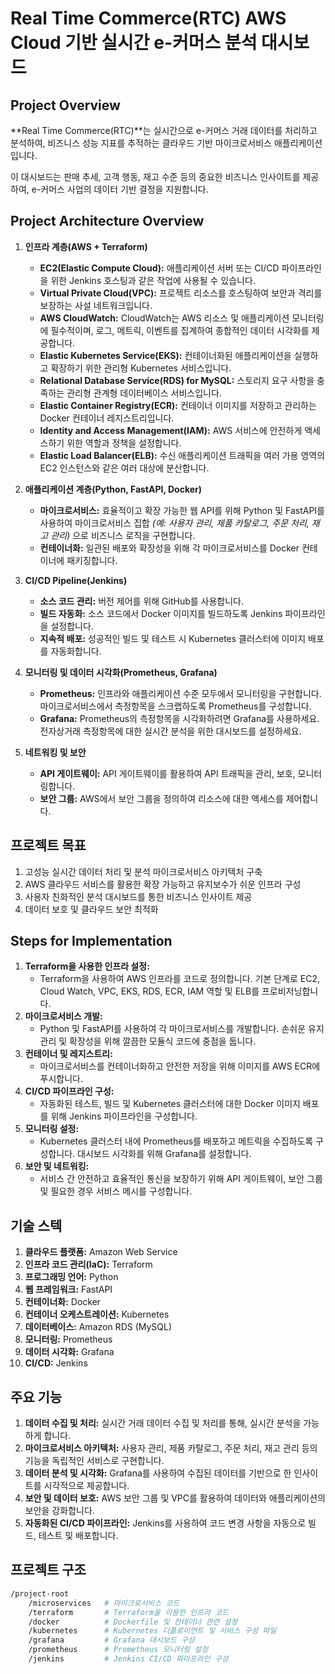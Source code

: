 # Real Time Commerce(RTC) AWS Cloud 기반 실시간 e-커머스 분석 대시보드

## Project Overview
**Real Time Commerce(RTC)**는 실시간으로 e-커머스 거래 데이터를 처리하고 분석하여, 비즈니스 성능 지표를 추적하는 클라우드 기반 마이크로서비스 애플리케이션입니다. 

이 대시보드는 판매 추세, 고객 행동, 재고 수준 등의 중요한 비즈니스 인사이트를 제공하여, e-커머스 사업의 데이터 기반 결정을 지원합니다.


## Project Architecture Overview
1. **인프라 계층(AWS + Terraform)**
   - **EC2(Elastic Compute Cloud):** 애플리케이션 서버 또는 CI/CD 파이프라인을 위한 Jenkins 호스팅과 같은 작업에 사용될 수 있습니다.
   - **Virtual Private Cloud(VPC):** 프로젝트 리소스를 호스팅하여 보안과 격리를 보장하는 사설 네트워크입니다.
   - **AWS CloudWatch:** CloudWatch는 AWS 리소스 및 애플리케이션 모니터링에 필수적이며, 로그, 메트릭, 이벤트를 집계하여 종합적인 데이터 시각화를 제공합니다. 
   - **Elastic Kubernetes Service(EKS):** 컨테이너화된 애플리케이션을 실행하고 확장하기 위한 관리형 Kubernetes 서비스입니다.
   - **Relational Database Service(RDS) for MySQL:** 스토리지 요구 사항을 충족하는 관리형 관계형 데이터베이스 서비스입니다.
   - **Elastic Container Registry(ECR):** 컨테이너 이미지를 저장하고 관리하는 Docker 컨테이너 레지스트리입니다.
   - **Identity and Access Management(IAM):** AWS 서비스에 안전하게 액세스하기 위한 역할과 정책을 설정합니다.
   - **Elastic Load Balancer(ELB):** 수신 애플리케이션 트래픽을 여러 가용 영역의 EC2 인스턴스와 같은 여러 대상에 분산합니다.
  
3. **애플리케이션 계층(Python, FastAPI, Docker)**
   - **마이크로서비스:** 효율적이고 확장 가능한 웹 API를 위해 Python 및 FastAPI를 사용하여 마이크로서비스 집합
                       *(예: 사용자 관리, 제품 카탈로그, 주문 처리, 재고 관리)* 으로 비즈니스 로직을 구현합니다.
   - **컨테이너화:** 일관된 배포와 확장성을 위해 각 마이크로서비스를 Docker 컨테이너에 패키징합니다.

4. **CI/CD Pipeline(Jenkins)**
   - **소스 코드 관리:** 버전 제어를 위해 GitHub를 사용합니다.
   - **빌드 자동화:** 소스 코드에서 Docker 이미지를 빌드하도록 Jenkins 파이프라인을 설정합니다.
   - **지속적 배포:** 성공적인 빌드 및 테스트 시 Kubernetes 클러스터에 이미지 배포를 자동화합니다.
  
5. **모니터링 및 데이터 시각화(Prometheus, Grafana)**
   - **Prometheus:** 인프라와 애플리케이션 수준 모두에서 모니터링을 구현합니다. 마이크로서비스에서 측정항목을 스크랩하도록 Prometheus를 구성합니다.
   - **Grafana:** Prometheus의 측정항목을 시각화하려면 Grafana를 사용하세요. 전자상거래 측정항목에 대한 실시간 분석을 위한 대시보드를 설정하세요.

6. **네트워킹 및 보안**
   - **API 게이트웨이:** API 게이트웨이를 활용하여 API 트래픽을 관리, 보호, 모니터링합니다.
   - **보안 그룹:** AWS에서 보안 그룹을 정의하여 리소스에 대한 액세스를 제어합니다.

  
## 프로젝트 목표
1. 고성능 실시간 데이터 처리 및 분석 마이크로서비스 아키텍처 구축
2. AWS 클라우드 서비스를 활용한 확장 가능하고 유지보수가 쉬운 인프라 구성
3. 사용자 친화적인 분석 대시보드를 통한 비즈니스 인사이트 제공
4. 데이터 보호 및 클라우드 보안 최적화

## Steps for Implementation
1. **Terraform을 사용한 인프라 설정:**
   - Terraform을 사용하여 AWS 인프라를 코드로 정의합니다. 기본 단계로 EC2, Cloud Watch, VPC, EKS, RDS, ECR, IAM 역할 및 ELB를 프로비저닝합니다.
2. **마이크로서비스 개발:**
   - Python 및 FastAPI를 사용하여 각 마이크로서비스를 개발합니다. 손쉬운 유지 관리 및 확장성을 위해 깔끔한 모듈식 코드에 중점을 둡니다.
3. **컨테이너 및 레지스트리:**
   - 마이크로서비스를 컨테이너화하고 안전한 저장을 위해 이미지를 AWS ECR에 푸시합니다.
4. **CI/CD 파이프라인 구성:**
   - 자동화된 테스트, 빌드 및 Kubernetes 클러스터에 대한 Docker 이미지 배포를 위해 Jenkins 파이프라인을 구성합니다.
5. **모니터링 설정:**
   - Kubernetes 클러스터 내에 Prometheus를 배포하고 메트릭을 수집하도록 구성합니다. 대시보드 시각화를 위해 Grafana를 설정합니다.
6. **보안 및 네트워킹:**
   - 서비스 간 안전하고 효율적인 통신을 보장하기 위해 API 게이트웨이, 보안 그룹 및 필요한 경우 서비스 메시를 구성합니다.
  

## 기술 스텍
1. **클라우드 플랫폼:** Amazon Web Service
2. **인프라 코드 관리(IaC):** Terraform
3. **프로그래밍 언어:** Python
4. **웹 프레임워크:** FastAPI
5. **컨테이너화:** Docker
6. **컨테이너 오케스트레이션:** Kubernetes
7. **데이터베이스:** Amazon RDS (MySQL)
8. **모니터링:** Prometheus
9. **데이터 시각화:** Grafana
10. **CI/CD:** Jenkins

## 주요 기능
1. **데이터 수집 및 처리:** 실시간 거래 데이터 수집 및 처리를 통해, 실시간 분석을 가능하게 합니다.
2. **마이크로서비스 아키텍처:** 사용자 관리, 제품 카탈로그, 주문 처리, 재고 관리 등의 기능을 독립적인 서비스로 구현합니다.
3. **데이터 분석 및 시각화:** Grafana를 사용하여 수집된 데이터를 기반으로 한 인사이트를 시각적으로 제공합니다.
4. **보안 및 데이터 보호:** AWS 보안 그룹 및 VPC를 활용하여 데이터와 애플리케이션의 보안을 강화합니다.
5. **자동화된 CI/CD 파이프라인:** Jenkins를 사용하여 코드 변경 사항을 자동으로 빌드, 테스트 및 배포합니다.

## 프로젝트 구조
```bash
/project-root
    /microservices   # 마이크로서비스 코드
    /terraform       # Terraform을 이용한 인프라 코드
    /docker          # Dockerfile 및 컨테이너 관련 설정
    /kubernetes      # Kubernetes 디플로이먼트 및 서비스 구성 파일
    /grafana         # Grafana 대시보드 구성
    /prometheus      # Prometheus 모니터링 설정
    /jenkins         # Jenkins CI/CD 파이프라인 구성

```
